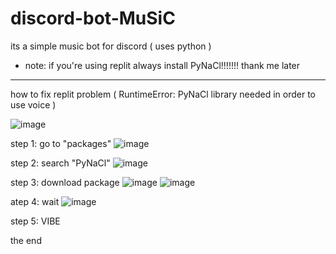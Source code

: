 # discord-bot-MuSiC
its a simple music bot for discord ( uses python ) 

- note:
if you're using replit always install PyNaCl!!!!!!! thank me later


--------------------------------------------------------------------------------------------------------------------------------------------------



how to fix replit problem ( RuntimeError: PyNaCl library needed in order to use voice ) 

![image](https://user-images.githubusercontent.com/90879002/143012279-ecae2365-a4b4-482a-8ae6-a536650b4fa8.png)

step 1:
go to "packages"
![image](https://user-images.githubusercontent.com/90879002/143012647-a8907e6b-4e85-4c52-8c65-5f66f2117b37.png)

step 2:
search "PyNaCl"
![image](https://user-images.githubusercontent.com/90879002/143012909-c1d192f3-04c8-4af4-9429-9e87e994adec.png)

step 3: 
download package
![image](https://user-images.githubusercontent.com/90879002/143013943-292cde1b-ef62-41de-ac3a-0d57f2109809.png)
![image](https://user-images.githubusercontent.com/90879002/143014013-8226a675-0716-41a5-b4c7-9ef4b4d1db10.png)

atep 4: 
wait
![image](https://user-images.githubusercontent.com/90879002/143014085-ecf15515-3c2e-4a10-add8-d68232f71058.png)

step 5:
VIBE


the end
